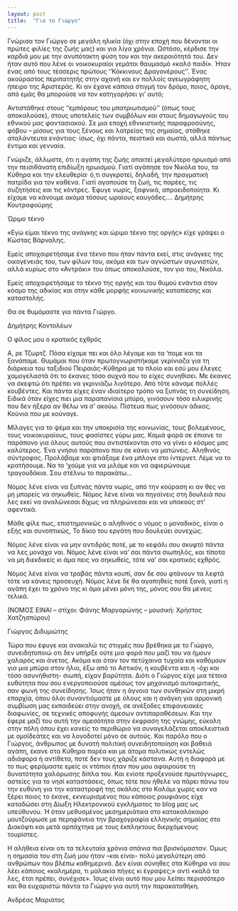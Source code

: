 ```yaml
---
layout: post
title:  "Για το Γιώργο"
---
```


Γνώρισα τον Γιώργο σε μεγάλη ηλικία (όχι στην εποχή που δένονται οι πρώτες φιλίες της ζωής μας) και για λίγα χρόνια. Ωστόσο, κέρδισε την καρδιά μου με την ανυπότακτη φύση του και την ακεραιότητά του.
Δεν ήταν αυτό που λένε οι νοικοκυραίοι γεμάτοι θαυμασμό «καλό παιδί». Ήταν ένας από τους τέσσερις πρώτους ‘‘Κόκκινους Δραγονέρους’’. Ένας ακούραστος περιπατητής στην αχανή και εν πολλοίς αγεωγράφητη ήπειρο της Αριστεράς. Κι αν έχανε κάποια στιγμή τον δρόμο, ποιος, άραγε, από εμάς θα μπορούσε να τον κατηγορήσει γι’ αυτό;

Αντιστάθηκε στους ‘‘εμπόρους του μπατριωτισμού’’ (όπως τους αποκαλούσε), στους υποτελείς των συμβόλων και στους δημαγωγούς του εθνικού μας φαντασιακού. Σε μια εποχή εθνικιστικής παραφροσύνης, φόβου – μίσους για τους ξένους και λατρείας της σημαίας, στάθηκε αταλάντευτα ενάντιος· ίσως, όχι πάντα, πειστικά και σωστά, αλλά πάντως έντιμα και γενναία.

Γνώριζε, άλλωστε, ότι η αγάπη της ζωής απαιτεί μεγαλύτερο ηρωισμό από την πεισιθάνατη επιδίωξη ηρωισμού. Γιατί αγάπησε τον Νικόλα του, τα Κύθηρα και την ελευθερία· ό,τι συγκροτεί, δηλαδή, την πραγματική πατρίδα για τον καθένα. Γιατί αγαπούσε τη ζωή, τις παρέες, τις συζητήσεις και τις κόντρες. Έφυγε νωρίς, ξαφνικά, απροειδοποίητα. Κι είχαμε να κάνουμε ακόμα τόσους ωραίους καυγάδες….
Δημήτρης Κουτραφούρης

Ώριμο τέκνο

«Εγώ είμαι τέκνο της ανάγκης και ώριμο τέκνο της οργής» είχε γράψει ο Κώστας Βάρναλης.

Εμείς αποχαιρετήσαμε ένα τέκνο που ήταν πάντα εκεί, στις ανάγκες της οικογένειάς του, των φίλων του, ακόμα και των αγνώστων αγωνιστών, αλλά κυρίως στο «Αντράκι» του όπως αποκαλούσε, τον γιο του, Νικόλα.

Εμείς αποχαιρετήσαμε το τέκνο της οργής και του θυμού ενάντια στον κόσμο της αδικίας και στην κάθε μορφής κοινωνικής καταπίεσης και καταστολής.

Θα σε θυμόμαστε για πάντα Γιώργο.

Δημήτρης Κοντολέων

Ο φίλος μου ο κρατικός εχθρός

Α, ρε Τζωρτζ. Πόσα είχαμε πει και όλο λέγαμε και τα ‘παμε και τα ξανάπαμε. Θυμάμαι που όταν πρωτογνωριστήκαμε γκρίνιαζα για τη διάρκεια του ταξιδιού Πειραιάς-Κύθηρα με το πλοίο και εσύ μου έλεγες χαμογελαστά ότι το έκανες τόσο συχνά που το είχες συνηθίσει. Με έκανες να σκεφτώ ότι πρέπει να γκρινιάζω λιγότερο. Από τότε κάναμε πολλές κουβέντες. Και πάντα είχες έναν ιδιαίτερο τρόπο να ξυπνάς τη συνείδηση. Ειδικά όταν είχες πιει μια παραπανίσια μπύρα, γινόσουν τόσο ειλικρινής που δεν ήξερα αν θέλω να σ’ ακούω. Πίστευα πως γινόσουν άδικος. Κούνια που με κούναγε.

Μίλαγες για το ψέμα και την υποκρισία της κοινωνίας, τους βολεμένους, τους νοικοκυραίους, τους φασίστες γύρω μας. Καμιά φορά σε έπιανε το παράπονο για όλους αυτούς που αντιστέκονται στο να γίνει ο κόσμος μας καλύτερος. Ένα γνήσιο παράπονο που σε κάνει να ματώνεις. Αληθινός σύντροφος. Προλάβαμε και φτιάξαμε ένα μπλογκ στο ίντερνετ. Λέμε να το κρατήσουμε. Να το ‘χούμε για να μιλάμε και να αφιερώνουμε τραγουδάκια. Σου στέλνω το παρακάτω…

Νόμος λένε είναι να ξυπνάς πάντα νωρίς,
από την κούραση κι αν θες να μη μπορείς να σηκωθείς.
Νόμος λένε είναι να πηγαίνεις στη δουλειά
που λες εκεί να αναλώνεσαι
δίχως να πληρώνεσαι
και να υπακούς στ’ αφεντικά.

Μάθε φίλε πως, επιστημονικώς
ο αληθινός ο νόμος ο μοναδικός,
είναι ο εξής και συνοπτικώς,
Το δίκιο του εργάτη που δουλεύει συνεχώς.

Νόμος λένε είναι να μην αντιδράς ποτέ,
με το κεφάλι σου σκυφτό πάντα να λες μονάχα ναι.
Νόμος λένε είναι να’ σαι πάντα σιωπηλός,
και τίποτα να μη διεκδικείς
κι άμα πεις να σηκωθείς,
τότε να’ σαι κρατικός εχθρός.

Νόμος λένε είναι να τραβάς πάντα κουπί,
σαν δε σου φτάνουν τα λεφτά τότε να κάνεις προσευχή.
Νόμος λένε δε θα αγαπηθείς ποτέ ξανά,
γιατί η αγάπη έχει το χρόνο της
κι άμα μένει μόνη της,
μόνος σου θα μένεις τελικά.

(ΝΟΜΟΣ ΕΙΝΑΙ – στίχοι: Φάνης Μαργαρώνης – μουσική: Χρήστος Χατζησπύρου)

Γιώργος Διδυμιώτης

Τώρα που έφυγε και ανακαλώ τις στιγμές που βρέθηκα με το Γιώργο, συνειδητοποιώ οτι δεν υπήρξε ούτε μια φορά που μαζί του να ήμουν χαλαρός και άνετος. Ακόμα και όταν τον πετύχαινα τυχαία και καθόμουν για μια μπύρα στον ήλιο, έξω από το Αστικόν, η κουβέντα και η -όχι και τόσο ασυνήθιστη- σιωπή, είχαν βαρύτητα. Διότι ο Γιώργος είχε μια τέτοια ευθύτητα που σου ενεργοποιούσε αμέσως τον μηχανισμό αυτοκριτικής, σαν φωνή της συνείδησης. Ίσως ήταν η άγνοια των συνθηκών στη μικρή επαρχία, όπου όλοι συναντιόμαστε με όλους και η ανάγκη για αρμονική συμβίωση μας εκπαιδεύει στην ανοχή, σε ανέξοδες επιφανειακές διαφωνίες, σε τεχνικές αποφυγής άμεσων αντιπαραθέσεων. Και την έφερε μαζί του αυτή την αμεσότητα στην έκφραση της γνώμης, εύκολη στην πόλη όπου έχει κανείς το περιθώριο να συναγελάζεται αποκλειστικά με ομοϊδεάτες και να λογοδοτεί μόνο σε αυτούς. Και παρόλο που ο Γιώργος, άνθρωπος με δυνατή πολιτική συνειδητοποίηση και βαθειά αγάπη, έκανε στα Κύθηρα παρέα και με άτομα πολιτικώς εντελώς αδιάφορα ή αντίθετα, ποτέ δεν τους χάριζε κάστανα. Αυτή η διαφορά με το πως φερόμαστε εμείς οι ντόπιοι ήταν που μου αφαιρούσε τη δυνατότητα χαλάρωσης δίπλα του. Και ενίοτε προξενούσε πρωτόγνωρες, αστείες για το νησί καταστάσεις, όπως τότε που ήθελε να πάρει πάνω του την ευθύνη για την καταστροφή της σκάλας στο Καλάμι χωρίς καν να ξέρει ποιος το έκανε, εκνευρισμένος που κάποιος ρουφιάνος είχε καταδώσει στη Δίωξη Ηλεκτρονικού εγκλήματος το blog μας ως υπεύθυνου. Ή όταν μεθυσμένος μεσημεριάτικα στο κατακαλόκαιρο μουτζούρωσε με περηφάνεια την βραχογραφία ελληνικής σημαίας στο Διακόφτι και μετά αρπάχτηκε με τους έκπληκτους διερχόμενους τουρίστες.

Η αλήθεια είναι οτι τα τελευταία χρόνια σπάνια πια βρισκόμασταν. Όμως η σημασία του στη ζωή μου ήταν –και είναι- πολύ μεγαλύτερη από ανθρώπων που βλέπω καθημερινά. Δεν είναι σύνηθες στα Κύθηρα να σου λέει κάποιος «καλημέρα, τι μαλακία πήγες κι έγραψες;» αντί «καλά τα λες, έτσι πρέπει, συνέχισε». Ίσως είναι αυτό που μου λείπει περισσότερο και θα ευχαριστώ πάντα το Γιώργο για αυτή την παρακαταθήκη.

Ανδρέας Μαριάτος
